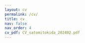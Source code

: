 ```yaml
---
layout: cv
permalink: /cv/
title: cv
nav: false
nav_order: 4
cv_pdf: CV_satomitokida_202402.pdf
---
```


